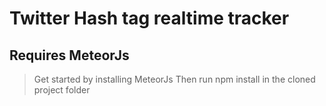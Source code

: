 # Twitter Hash tag realtime tracker
## Requires MeteorJs 

> Get started by installing MeteorJs
> Then run npm install in the cloned project folder
